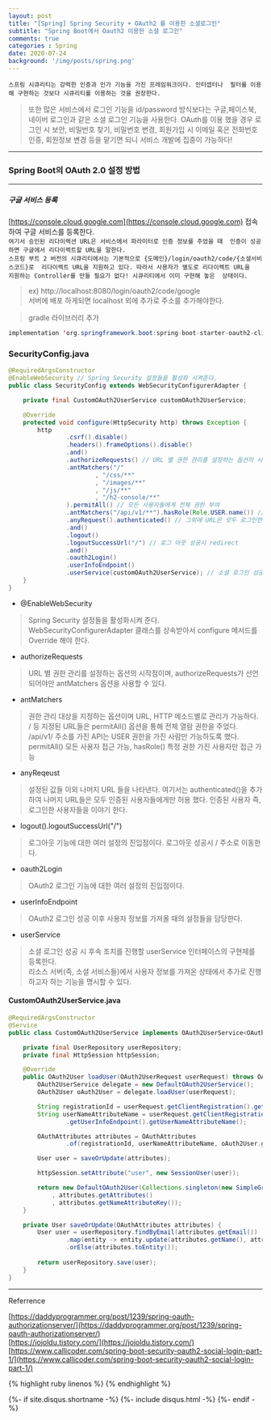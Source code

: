```yaml
---
layout: post
title: "[Spring] Spring Security + OAuth2 를 이용한 소셜로그인"
subtitle: "Spring Boot에서 Oauth2 이용한 소셜 로그인"
comments: true
categories : Spring
date: 2020-07-24
background: '/img/posts/spring.png'
---
```


`스프링 시큐리티는 강력한 인증과 인가 기능을 가진 프레임워크이다. 인터셉터나 
필터를 이용해 구현하는 것보다 시큐리티를 이용하는 것을 권장한다.`      

> 또한 많은 서비스에서 로그인 기능을 id/password 방식보다는 구글,페이스북, 네이버 
로그인과 같은 소셜 로그인 기능을 사용한다. OAuth를 이용 했을 경우 
로그인 시 보안, 비밀번호 찾기, 비밀번호 변경, 회원가입 시 이메일 혹은 전화번호 인증,
 회원정보 변경 등을 맡기면 되니 서비스 개발에 집중이 가능하다!

- - -

### Spring Boot의 OAuth 2.0 설정 방법 

- - - 

##### 구글 서비스 등록 

[https://console.cloud.google.com](https://console.cloud.google.com) 접속하여 구글 서비스를 등록한다.    
`여기서 승인된 리다이렉션 URL은 서비스에서 파라미터로 인증 정보를 주었을 때 
인증이 성공하면 구글에서 리다이렉트할 URL을 말한다.`    
`스프링 부트 2 버전의 시큐리티에서는 기본적으로 {도메인}/login/oauth2/code/{소셜서비스코드}로 
리다이렉트 URL을 지원하고 있다. 따라서 사용자가 별도로 리다이렉트 URL을 
지원하는 Controller를 만들 필요가 없다! 시큐리티에서 이미 구현해 놓은 
상태이다.`   

> ex) http://localhost:8080/login/oauth2/code/google   
> 서버에 배포 하게되면 localhost 외에 추가로 주소를 추가해야한다.   

> gradle 라이브러리 추가   

```java
implementation 'org.springframework.boot:spring-boot-starter-oauth2-client'
```


### SecurityConfig.java

```java
@RequiredArgsConstructor
@EnableWebSecurity // Spring Security 설정들을 활성화 시켜준다.
public class SecurityConfig extends WebSecurityConfigurerAdapter {

    private final CustomOAuth2UserService customOAuth2UserService;

    @Override
    protected void configure(HttpSecurity http) throws Exception {
        http
                .csrf().disable()
                .headers().frameOptions().disable()
                .and()
                .authorizeRequests() // URL 별 권한 관리를 설정하는 옵션의 시작점
                .antMatchers("/"
                        , "/css/**"
                        , "/images/**"
                        , "/js/**"
                        , "/h2-console/**"
                ).permitAll() // 모든 사용자들에게 전체 권한 부여
                .antMatchers("/api/v1/**").hasRole(Role.USER.name()) // 권한 가진 사용자만 허용
                .anyRequest().authenticated() // 그외에 URL은 모두 로그인한 사용자만 허용
                .and()
                .logout()
                .logoutSuccessUrl("/") // 로그 아웃 성공시 redirect
                .and()
                .oauth2Login()
                .userInfoEndpoint()
                .userService(customOAuth2UserService); // 소셜 로그인 성공 시 후속 조치
    }
}
```

- @EnableWebSecurity   

> Spring Security 설정들을 활성화시켜 준다.  
> WebSecurityConfigurerAdapter 클래스를 상속받아서 configure 메서드를 Override 해야 한다.   

- authorizeRequests

> URL 별 권한 관리를 설정하는 옵션의 시작점이며, authorizeRequests가 선언 되어야만 
antMatchers 옵션을 사용할 수 있다.   

- antMatchers

> 권한 관리 대상을 지정하는 옵션이며 URL, HTTP 메소드별로 관리가 가능하다.   
> / 등 지정된 URL들은 permitAll() 옵션을 통해 전체 열람 권한을 주었다.   
> /api/v1/ 주소를 가진 API는 USER 권한을 가진 사람만 가능하도록 했다. 
> permitAll() 모든 사용자 접근 가능, hasRole() 특정 권한 가진 사용자만 접근 가능   

- anyReqeust   

> 설정된 값들 이외 나머지 URL 들을 나타낸다. 여기서는 authenticated()을 추가하여 
나머지 URL들은 모두 인증된 사용자들에게만 허용 했다. 인증된 사용자 즉, 로그인한 사용자들을 
이야기 한다.   

- logout().logoutSuccessUrl("/")

> 로그아웃 기능에 대한 여러 설정의 진입점이다. 로그아웃 성공시 / 주소로 이동한다.   

- oauth2Login

> OAuth2 로그인 기능에 대한 여러 설정의 진입점이다.   

- userInfoEndpoint

> OAuth2 로그인 성공 이후 사용자 정보를 가져올 때의 설정들을 담당한다.   

- userService

> 소셜 로그인 성공 시 후속 조치를 진행할 userService 인터페이스의 구현체를 등록한다.   
리소스 서버(즉, 소셜 서비스들)에서 사용자 정보를 가져온 상태에서 추가로 진행하고자 하는 기능을 
명시할 수 있다.   



#### CustomOAuth2UserService.java

```java
@RequiredArgsConstructor
@Service
public class CustomOAuth2UserService implements OAuth2UserService<OAuth2UserRequest, OAuth2User> {

    private final UserRepository userRepository;
    private final HttpSession httpSession;

    @Override
    public OAuth2User loadUser(OAuth2UserRequest userRequest) throws OAuth2AuthenticationException {
        OAuth2UserService delegate = new DefaultOAuth2UserService();
        OAuth2User oAuth2User = delegate.loadUser(userRequest);

        String registrationId = userRequest.getClientRegistration().getRegistrationId();
        String userNameAttributeName = userRequest.getClientRegistration().getProviderDetails()
                .getUserInfoEndpoint().getUserNameAttributeName();

        OAuthAttributes attributes = OAuthAttributes
                .of(registrationId, userNameAttributeName, oAuth2User.getAttributes());

        User user = saveOrUpdate(attributes);

        httpSession.setAttribute("user", new SessionUser(user));

        return new DefaultOAuth2User(Collections.singleton(new SimpleGrantedAuthority(user.getRoleKey()))
            , attributes.getAttributes()
            , attributes.getNameAttributeKey());
    }

    private User saveOrUpdate(OAuthAttributes attributes) {
        User user = userRepository.findByEmail(attributes.getEmail())
                .map(entity -> entity.update(attributes.getName(), attributes.getPicture()))
                .orElse(attributes.toEntity());
        
        return userRepository.save(user);
    }
}
```








- - -
Referrence 

[https://daddyprogrammer.org/post/1239/spring-oauth-authorizationserver/](https://daddyprogrammer.org/post/1239/spring-oauth-authorizationserver/)        
[https://jojoldu.tistory.com/](https://jojoldu.tistory.com/)    
[https://www.callicoder.com/spring-boot-security-oauth2-social-login-part-1/](https://www.callicoder.com/spring-boot-security-oauth2-social-login-part-1/)   

{% highlight ruby linenos %}
{% endhighlight %}


{%- if site.disqus.shortname -%}
    {%- include disqus.html -%}
{%- endif -%}

